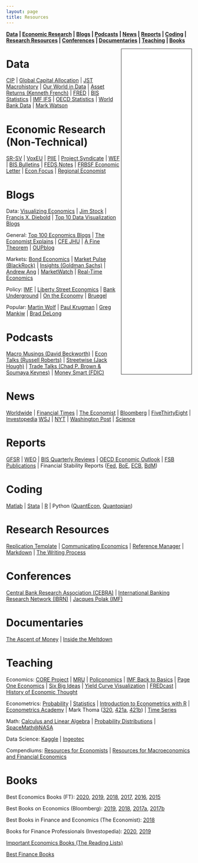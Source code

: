 ```yaml
---
layout: page
title: Resources
---
```


**[Data](#data) &#124; [Economic Research](#ecoresearch) &#124; [Blogs](#blogs) &#124; [Podcasts](#podcasts) &#124; [News](#news) &#124; [Reports](#reports) &#124; [Coding](#coding) &#124; [Research Resources](#resources) &#124; [Conferences](#conferences) &#124; [Documentaries](#documentaries) &#124; [Teaching](#econteaching) &#124; [Books](#books)**


<iframe style="border: 1px solid #333333; overflow: hidden; width: 190px; height: 880px;" src="//research.stlouisfed.org/fred-glance-widget.php?series_ids=DGS10,T10Y2Y,VIXCLS,CPIAUCSL,UNRATE,GDPC1,DFEDTARU,BAMLH0A0HYM2,DEXUSEU,DEXMXUS&transformations=lin,lin,lin,pc1,lin,pca,lin,lin,lin,lin" align="right" height="880" width="320" frameborder="0" scrolling="no"></iframe>

# Data <a name="data"></a>
[CIP](https://sites.google.com/view/jschreger/CIP) &#124; [Global Capital Allocation](https://www.globalcapitalallocation.com/) &#124; [JST Macrohistory](http://www.macrohistory.net/data/) &#124; [Our World in Data](https://ourworldindata.org/) &#124; 
[Asset Returns (Kenneth French)](https://mba.tuck.dartmouth.edu/pages/faculty/ken.french/data_library.html) &#124; [FRED](https://fred.stlouisfed.org/) &#124; [BIS Statistics](https://www.bis.org/statistics/index.htm) &#124; [IMF IFS](https://data.imf.org/?sk=4c514d48-b6ba-49ed-8ab9-52b0c1a0179b&sId=1409151240976) &#124; [OECD Statistics](https://www.oecd-ilibrary.org/statistics) &#124; [World Bank Data](https://data.worldbank.org/) &#124; [Mark Watson](https://www.princeton.edu/~mwatson/publi.html) <!-- &#124; Serena Ng &#124; Òscar Jordà &#124; -->

# Economic Research (Non-Technical) <a name="ecoresearch"></a>
[SR-SV](http://www.sr-sv.com/) &#124; [VoxEU](https://voxeu.org/) &#124; [PIIE](https://www.piie.com/research/publications) &#124; [Project Syndicate](https://www.project-syndicate.org/) &#124; [WEF](https://www.weforum.org/) &#124; [BIS Bulletins](https://www.bis.org/bisbulletins/index.htm) &#124; [FEDS Notes](https://www.federalreserve.gov/econres/notes/feds-notes/default.htm) &#124; [FRBSF Economic Letter](https://www.frbsf.org/economic-research/publications/economic-letter/) &#124; [Econ Focus](https://www.richmondfed.org/publications/research/econ_focus) &#124; [Regional Economist](https://www.stlouisfed.org/publications/regional-economist)

# Blogs <a name="blogs"></a>
Data: [Visualizing Economics](http://www.visualizingeconomics.com/) &#124; [Jim Stock](https://www.jimstock.org/) &#124; [Francis X. Diebold](https://fxdiebold.blogspot.com/) &#124; [Top 10 Data Visualization Blogs](https://www.tableau.com/learn/articles/best-data-visualization-blogs)

General: [Top 100 Economics Blogs](https://www.intelligenteconomist.com/economics-blogs/) &#124; [The Economist Explains](https://www.economist.com/the-economist-explains/) &#124; [CFE JHU](https://cfe.econ.jhu.edu/) &#124; [A Fine Theorem](https://afinetheorem.wordpress.com/) &#124; [OUPblog](https://blog.oup.com/category/social_sciences/business_economics/)

Markets: [Bond Economics](http://www.bondeconomics.com/) &#124; [Market Pulse (BlackRock)](https://www.blackrock.com/institutions/en-au/insights/market-pulse) &#124; [Insights (Goldman Sachs)](https://www.goldmansachs.com/insights/series/goldman-sachs-research/) &#124; [Andrew Ang](https://www.blackrock.com/us/individual/biographies/andrew-ang) &#124; [MarketWatch](https://www.marketwatch.com/) &#124; [Real-Time Economics](https://blogs.wsj.com/economics/)

Policy: [IMF](https://blogs.imf.org/) &#124; [Liberty Street Economics](https://libertystreeteconomics.newyorkfed.org/) &#124; [Bank Underground](https://bankunderground.co.uk/) &#124; [On the Economy](https://www.stlouisfed.org/on-the-economy) &#124; [Bruegel](https://www.bruegel.org/blog/)

Popular: [Martin Wolf](https://www.ft.com/martin-wolf) &#124; [Paul Krugman](https://krugman.blogs.nytimes.com/) &#124; [Greg Mankiw](http://gregmankiw.blogspot.com/) &#124; [Brad DeLong](https://delong.typepad.com/)

# Podcasts <a name="podcasts"></a>
[Macro Musings (David Beckworth)](https://macromusings.libsyn.com/) &#124; [Econ Talks (Russell Roberts)](https://www.econtalk.org/) &#124; 
[Streetwise (Jack Hough)](https://www.barrons.com/podcasts/streetwise) &#124; [Trade Talks (Chad P. Brown & Soumaya Keynes)](https://www.tradetalkspodcast.com/) &#124; [Money Smart (FDIC)](https://www.fdic.gov/consumers/consumer/moneysmart/podcast/index.html)

# News <a name="news"></a>
[Worldwide](http://kiosko.net/) &#124; [Financial Times](https://www.ft.com/) &#124; [The Economist](https://www.economist.com/) &#124; [Bloomberg](https://www.bloomberg.com/) &#124; [FiveThirtyEight](https://fivethirtyeight.com/) &#124; [Investopedia](https://www.investopedia.com/)
[WSJ](https://www.wsj.com/) &#124; [NYT](https://www.nytimes.com/) &#124; [Washington Post](https://www.washingtonpost.com/) &#124; [Science](https://www.sciencemag.org/)

# Reports <a name="reports"></a>
[GFSR](https://www.imf.org/en/publications/gfsr) &#124; [WEO](https://www.imf.org/en/publications/weo) &#124; [BIS Quarterly Reviews](https://www.bis.org/quarterlyreviews/index.htm) &#124; [OECD Economic Outlook](https://www.oecd-ilibrary.org/economics/oecd-economic-outlook/volume-2020/issue-1_0d1d1e2e-en) &#124; [FSB Publications](https://www.fsb.org/publications/key-regular-publications/) &#124; Financial Stability Reports ([Fed](https://www.federalreserve.gov/publications/financial-stability-report.htm), [BoE](https://www.bankofengland.co.uk/financial-stability-report/financial-stability-reports), [ECB](https://www.ecb.europa.eu/pub/financial-stability/fsr/html/index.en.html), [BdM](https://www.banxico.org.mx/publicaciones-y-prensa/reportes-sobre-el-sistema-financiero/reportes-sistema-financiero-s.html))

# Coding <a name="coding"></a>
[Matlab](https://www.mathworks.com/help/index.html) &#124; [Stata](https://stats.idre.ucla.edu/stata/) &#124; [R](https://swirlstats.com/) &#124; Python ([QuantEcon](https://quantecon.org/), [Quantopian](https://www.quantopian.com/))

# Research Resources <a name="resources"></a>
[Replication Template](https://github.com/pavelsolis/Replication-Folder) &#124; [Communicating Economics](www.communicatingeconomics.com) &#124; [Reference Manager](https://researchguides.library.tufts.edu/c.php?g=249269&p=1659288) &#124; [Markdown](https://github.com/adam-p/markdown-here/wiki/Markdown-Cheatsheet) &#124; [The Writing Process](https://owl.purdue.edu/site_map.html)

# Conferences <a name="conferences"></a>
[Central Bank Research Association (CEBRA)](https://cebra.org/) &#124; [International Banking Research Network (IBRN)](https://www.newyorkfed.org/ibrn) &#124; [Jacques Polak (IMF)](https://www.imf.org/external/pubs/ft/staffp/arc/index.asp)

# Documentaries <a name="documentaries"></a>
[The Ascent of Money](https://www.pbs.org/wnet/ascentofmoney/) &#124; [Inside the Meltdown](https://www.pbs.org/wgbh/frontline/film/meltdown/)

# Teaching <a name="econteaching"></a>
Economics: [CORE Project](https://www.core-econ.org/) &#124; [MRU](https://mru.org/) &#124; [Policonomics](https://policonomics.com/) &#124; [IMF Back to Basics](https://www.imf.org/external/pubs/ft/fandd/basics/index.htm) &#124; [Page One Economics](https://www.stlouisfed.org/education/page-one-economics-classroom-edition) &#124; [Six Big Ideas](https://www.economist.com/sites/default/files/econbriefs.pdf) &#124; [Yield Curve Visualization](https://www.nytimes.com/interactive/2015/03/19/upshot/3d-yield-curve-economic-growth.html) &#124; [FREDcast](https://research.stlouisfed.org/useraccount/fredcast/) &#124; [History of Economic Thought](http://www.hetwebsite.net/het/)

Econometrics: [Probability](https://seeing-theory.brown.edu/) &#124; [Statistics](https://www.statlect.com/fundamentals-of-statistics/) &#124; [Introduction to Econometrics with R](https://www.econometrics-with-r.org/index.html) &#124; [Econometrics Academy](https://sites.google.com/site/econometricsacademy/) &#124; Mark Thoma ([320](https://www.youtube.com/playlist?list=PL7vNyVXxvcu-bvpdBR_jExrDl6ESioZ4b), [421a](https://www.youtube.com/playlist?list=PLD15D38DC7AA3B737), [421b](https://www.youtube.com/watch?v=sy3tjVUT5JY&list=PLUTFo-QOO0FJMm6wkflL0hk0Hm2Z3nBva)) &#124; [Time Series](https://www.nber.org/minicourse_2008.html)

Math: [Calculus and Linear Algebra](https://www.youtube.com/channel/UCYO_jab_esuFRV4b17AJtAw/playlists) &#124; [Probability Distributions](http://www.math.wm.edu/~leemis/chart/UDR/UDR.html) &#124; [SpaceMath@NASA](https://spacemath.gsfc.nasa.gov/)

Data Science: [Kaggle](https://www.kaggle.com/) &#124; [Ingeotec](http://www.ingeotec.mx/)

Compendiums: [Resources for Economists](https://www.aeaweb.org/rfe/) &#124; [Resources for Macroeconomics and Financial Economics](http://www2.econ.iastate.edu/tesfatsi/sources.htm)

# Books <a name="books"></a>
Best Economics Books (FT): [2020](https://www.ft.com/content/74448b70-b144-11ea-a4b6-31f1eedf762e), [2019](https://www.ft.com/content/39d5bd82-0bf5-11ea-bb52-34c8d9dc6d84), [2018](https://www.ft.com/content/e600c64a-ee02-11e8-89c8-d36339d835c0), [2017](https://www.ft.com/content/838ecc26-d62c-11e7-8c9a-d9c0a5c8d5c9), [2016](https://www.ft.com/content/315c348e-b819-11e6-ba85-95d1533d9a62), [2015](https://www.ft.com/content/9e1ac550-940b-11e5-b190-291e94b77c8f)

Best Books on Economics (Bloomberg): [2019](https://www.bloomberg.com/features/2019-best-books/), [2018](https://www.bloomberg.com/features/2018-best-books/), [2017a](https://www.bloomberg.com/features/2017-best-books/), [2017b](https://www.bloomberg.com/opinion/articles/2017-12-04/the-best-books-and-research-on-economics-in-2017)

Best Books in Finance and Economics (The Economist): [2018](https://www.economist.com/buttonwoods-notebook/2018/04/25/the-best-books-on-finance-and-economics)

Books for Finance Professionals (Investopedia): [2020](https://www.investopedia.com/financial-advisor/must-read-books-for-finance-professionals/), [2019](https://www.investopedia.com/financial-edge/1210/5-must-read-finance-books.aspx)

[Important Economics Books (The Reading Lists)](https://www.thereadinglists.com/the-most-important-economics-books/)

[Best Finance Books](https://fivebooks.com/best-books/finance-andrew-lo/)
